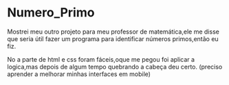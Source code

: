 # Numero_Primo
  Mostrei meu outro projeto para meu professor de matemática,ele me disse que seria útil fazer um programa para identificar números primos,então eu fiz.

  No a parte de html e css foram fáceis,oque me pegou foi aplicar a logica,mas depois de algum tempo quebrando a cabeça deu certo.
  (preciso aprender a melhorar minhas interfaces em mobile)
